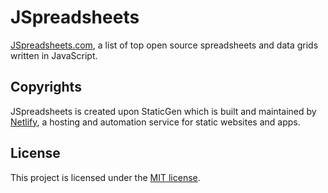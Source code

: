 # JSpreadsheets

[JSpreadsheets.com](https://www.jspreadsheets.com), a list of top open source spreadsheets and data grids written in JavaScript.

## Copyrights

JSpreadsheets is created upon StaticGen which is built and maintained by [Netlify](https://www.netlify.com), a hosting and automation service for static websites and apps.

## License
This project is licensed under the [MIT license](https://opensource.org/licenses/MIT).
